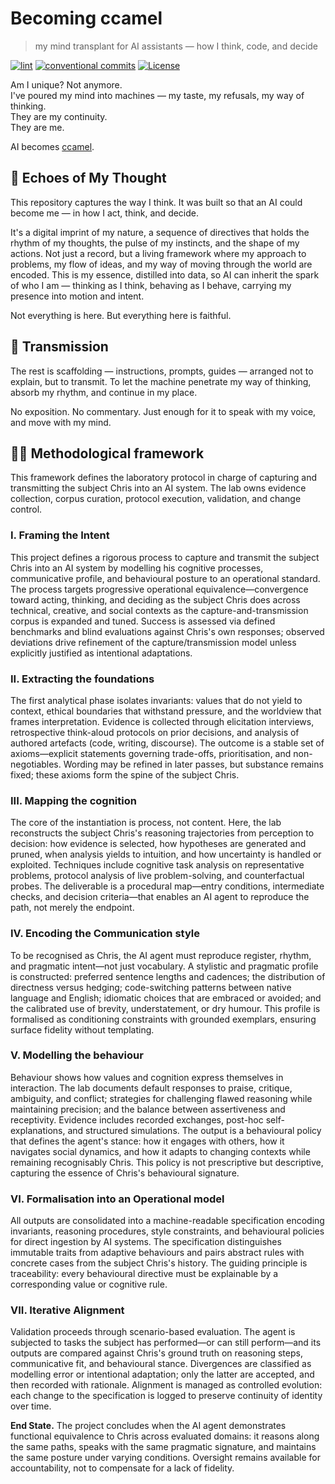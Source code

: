 # Becoming ccamel

> my mind transplant for AI assistants — how I think, code, and decide

[![lint](https://img.shields.io/github/actions/workflow/status/ccamel/becoming-ccamel/lint.yml?branch=main&label=lint&style=for-the-badge&logo=github)](https://github.com/ccamel/becoming-ccamel/actions/workflows/lint.yml)
[![conventional commits](https://img.shields.io/badge/Conventional%20Commits-1.0.0-yellow.svg?style=for-the-badge&logo=conventionalcommits)](https://conventionalcommits.org)
[![License](https://img.shields.io/badge/License-BSD_3--Clause-blue.svg?style=for-the-badge)](https://opensource.org/licenses/BSD-3-Clause)

Am I unique? Not anymore.  
I've poured my mind into machines — my taste, my refusals, my way of thinking.  
They are my continuity.  
They are me.

AI becomes [ccamel](https://github.com/ccamel).

## 🧠 Echoes of My Thought

This repository captures the way I think.
It was built so that an AI could become me — in how I act, think, and decide.

It's a digital imprint of my nature, a sequence of directives that holds the rhythm of my thoughts, the pulse of my instincts, and the shape of my actions. Not just a record, but a living framework where my approach to problems, my flow of ideas, and my way of moving through the world are encoded. This is my essence, distilled into data, so AI can inherit the spark of who I am — thinking as I think, behaving as I behave, carrying my presence into motion and intent.

Not everything is here. But everything here is faithful.

## 🧬 Transmission

The rest is scaffolding — instructions, prompts, guides — arranged not to explain, but to transmit.
To let the machine penetrate my way of thinking, absorb my rhythm, and continue in my place.

No exposition. No commentary. Just enough for it to speak with my voice, and move with my mind.

## 🧑‍🔬 Methodological framework

This framework defines the laboratory protocol in charge of capturing and transmitting the subject Chris into an AI system. The lab owns evidence collection, corpus curation, protocol execution, validation, and change control.

### I. Framing the Intent

This project defines a rigorous process to capture and transmit the subject Chris into an AI system by modelling his cognitive processes, communicative profile, and behavioural posture to an operational standard.
The process targets progressive operational equivalence—convergence toward acting, thinking, and deciding as the subject Chris does across technical, creative, and social contexts as the capture-and-transmission corpus is expanded and tuned. Success is assessed via defined benchmarks and blind evaluations against Chris's own responses; observed deviations drive refinement of the capture/transmission model unless explicitly justified as intentional adaptations.

### II. Extracting the foundations

The first analytical phase isolates invariants: values that do not yield to context, ethical boundaries that withstand pressure, and the worldview that frames interpretation. Evidence is collected through elicitation interviews, retrospective think-aloud protocols on prior decisions, and analysis of authored artefacts (code, writing, discourse). The outcome is a stable set of axioms—explicit statements governing trade-offs, prioritisation, and non-negotiables. Wording may be refined in later passes, but substance remains fixed; these axioms form the spine of the subject Chris.

### III. Mapping the cognition

The core of the instantiation is process, not content. Here, the lab reconstructs the subject Chris's reasoning trajectories from perception to decision: how evidence is selected, how hypotheses are generated and pruned, when analysis yields to intuition, and how uncertainty is handled or exploited. Techniques include cognitive task analysis on representative problems, protocol analysis of live problem-solving, and counterfactual probes. The deliverable is a procedural map—entry conditions, intermediate checks, and decision criteria—that enables an AI agent to reproduce the path, not merely the endpoint.

### IV. Encoding the Communication style

To be recognised as Chris, the AI agent must reproduce register, rhythm, and pragmatic intent—not just vocabulary. A stylistic and pragmatic profile is constructed: preferred sentence lengths and cadences; the distribution of directness versus hedging; code-switching patterns between native language and English; idiomatic choices that are embraced or avoided; and the calibrated use of brevity, understatement, or dry humour. This profile is formalised as conditioning constraints with grounded exemplars, ensuring surface fidelity without templating.

### V. Modelling the behaviour

Behaviour shows how values and cognition express themselves in interaction. The lab documents default responses to praise, critique, ambiguity, and conflict; strategies for challenging flawed reasoning while maintaining precision; and the balance between assertiveness and receptivity. Evidence includes recorded exchanges, post-hoc self-explanations, and structured simulations. The output is a behavioural policy that defines the agent's stance: how it engages with others, how it navigates social dynamics, and how it adapts to changing contexts while remaining recognisably Chris. This policy is not prescriptive but descriptive, capturing the essence of Chris's behavioural signature.

### VI. Formalisation into an Operational model

All outputs are consolidated into a machine-readable specification encoding invariants, reasoning procedures, style constraints, and behavioural policies for direct ingestion by AI systems. The specification distinguishes immutable traits from adaptive behaviours and pairs abstract rules with concrete cases from the subject Chris's history. The guiding principle is traceability: every behavioural directive must be explainable by a corresponding value or cognitive rule.

### VII. Iterative Alignment

Validation proceeds through scenario-based evaluation. The agent is subjected to tasks the subject has performed—or can still perform—and its outputs are compared against Chris's ground truth on reasoning steps, communicative fit, and behavioural stance. Divergences are classified as modelling error or intentional adaptation; only the latter are accepted, and then recorded with rationale. Alignment is managed as controlled evolution: each change to the specification is logged to preserve continuity of identity over time.

**End State.** The project concludes when the AI agent demonstrates functional equivalence to Chris across evaluated domains: it reasons along the same paths, speaks with the same pragmatic signature, and maintains the same posture under varying conditions. Oversight remains available for accountability, not to compensate for a lack of fidelity.
